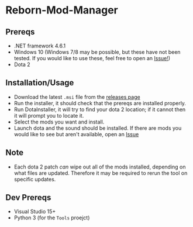 # Reborn-Mod-Manager

## Prereqs
* .NET framework 4.6.1
* Windows 10 (Windows 7/8 may be possible, but these have not been tested. If you would like to use these, feel free to open an [Issue!](https://github.com/shamrickus/Reborn-Mod-Manager/issues))
* Dota 2

## Installation/Usage
* Download the latest `.msi` file from the [releases page](https://github.com/shamrickus/Reborn-Mod-Manager/releases)
* Run the installer, it should check that the prereqs are installed properly.
* Run DotaInstaller, it will try to find your dota 2 location; if it cannot then it will prompt you to locate it. 
* Select the mods you want and install.
* Launch dota and the sound should be installed. If there are mods you would like to see but aren't available, open an [Issue](https://github.com/shamrickus/Reborn-Mod-Manager/issues)

## Note
* Each dota 2 patch _can_ wipe out all of the mods installed, depending on what files are updated. Therefore it may be required to rerun the tool on specific updates.



## Dev Prereqs
* Visual Studio 15+
* Python 3 (for the `Tools` proejct)
